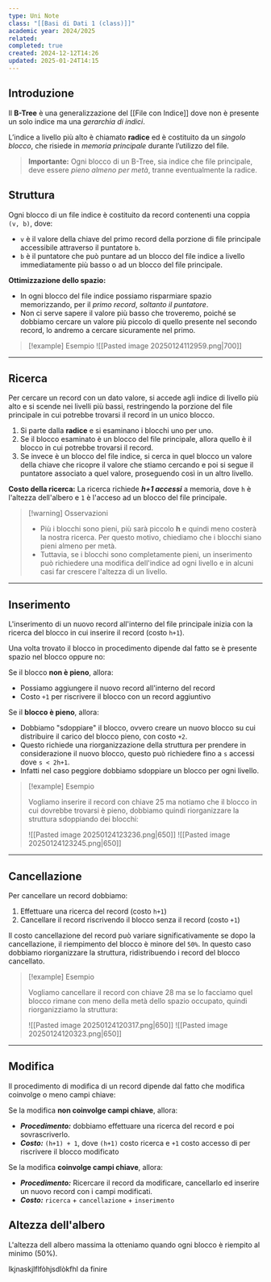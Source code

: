 ```yaml
---
type: Uni Note
class: "[[Basi di Dati 1 (class)]]"
academic year: 2024/2025
related: 
completed: true
created: 2024-12-12T14:26
updated: 2025-01-24T14:15
---
```

## Introduzione

Il **B-Tree** è una generalizzazione del [[File con Indice]] dove non è presente un solo indice ma una *gerarchia di indici*.

L’indice a livello più alto è chiamato **radice** ed è costituito da un *singolo blocco*, che risiede in *memoria principale* durante l’utilizzo del file.

>**Importante:** Ogni blocco di un B-Tree, sia indice che file principale, deve essere *pieno almeno per metà*, tranne eventualmente la radice.

## Struttura

Ogni blocco di un file indice è costituito da record contenenti una coppia `(v, b)`, dove:
- `v` è il valore della chiave del primo record della porzione di file principale accessibile attraverso il puntatore `b`.
- `b` è il puntatore che può puntare ad un blocco del file indice a livello immediatamente più basso o ad un blocco del file principale.

**Ottimizzazione dello spazio:**
- In ogni blocco del file indice possiamo risparmiare spazio memorizzando, per il *primo record*, *soltanto il puntatore*. 
- Non ci serve sapere il valore più basso che troveremo, poiché se dobbiamo cercare un valore più piccolo di quello presente nel secondo record, lo andremo a cercare sicuramente nel primo.

>[!example] Esempio
>![[Pasted image 20250124112959.png|700]]

---
## Ricerca

Per cercare un record con un dato valore, si accede agli indice di livello più alto e si scende nei livelli più bassi, restringendo la porzione del file principale in cui potrebbe trovarsi il record in un unico blocco.

1. Si parte dalla **radice** e si esaminano i blocchi uno per uno.
2. Se il blocco esaminato è un blocco del file principale, allora quello è il blocco in cui potrebbe trovarsi il record.
3. Se invece è un blocco del file indice, si cerca in quel blocco un valore della chiave che ricopre il valore che stiamo cercando e poi si segue il puntatore associato a quel valore, proseguendo così in un altro livello.

**Costo della ricerca:** La ricerca richiede ***h+1 accessi*** a memoria, dove `h` è l'altezza dell'albero e `1` è l'acceso ad un blocco del file principale.

>[!warning] Osservazioni
>
>- Più i blocchi sono pieni, più sarà piccolo **h** e quindi meno costerà la nostra ricerca. Per questo motivo, chiediamo che i blocchi siano pieni almeno per metà.
>- Tuttavia, se i blocchi sono completamente pieni, un inserimento può richiedere una modifica dell'indice ad ogni livello e in alcuni casi far crescere l'altezza di un livello.

---
## Inserimento

L'inserimento di un nuovo record all'interno del file principale inizia con la ricerca del blocco in cui inserire il record (costo `h+1`).

Una volta trovato il blocco in procedimento dipende dal fatto se è presente spazio nel blocco oppure no:

Se il blocco **non è pieno**, allora:
- Possiamo aggiungere il nuovo record all'interno del record
- Costo `+1` per riscrivere il blocco con un record aggiuntivo

Se il **blocco è pieno**, allora:
- Dobbiamo "sdoppiare" il blocco, ovvero creare un nuovo blocco su cui distribuire il carico del blocco pieno, con costo `+2`.
- Questo richiede una riorganizzazione della struttura per prendere in considerazione il nuovo blocco, questo può richiedere fino a `s` accessi dove `s < 2h+1`.
- Infatti nel caso peggiore dobbiamo sdoppiare un blocco per ogni livello.

>[!example] Esempio
>
>Vogliamo inserire il record con chiave 25 ma notiamo che il blocco in cui dovrebbe trovarsi è pieno, dobbiamo quindi riorganizzare la struttura sdoppiando dei blocchi:
>
>![[Pasted image 20250124123236.png|650]]
>![[Pasted image 20250124123245.png|650]]

---
## Cancellazione

Per cancellare un record dobbiamo:
1. Effettuare una ricerca del record (costo `h+1`)
2. Cancellare il record riscrivendo il blocco senza il record (costo `+1`)

Il costo cancellazione del record può variare significativamente se dopo la cancellazione, il riempimento del blocco è minore del `50%`. In questo caso dobbiamo riorganizzare la struttura, ridistribuendo i record del blocco cancellato.

>[!example] Esempio
>
>Vogliamo cancellare il record con chiave 28 ma se lo facciamo quel blocco rimane con meno della metà dello spazio occupato, quindi riorganizziamo la struttura:
>
>![[Pasted image 20250124120317.png|650]]
>![[Pasted image 20250124120323.png|650]]

---
## Modifica

Il procedimento di modifica di un record dipende dal fatto che modifica coinvolge o meno campi chiave:

Se la modifica **non coinvolge campi chiave**, allora:
- ***Procedimento:*** dobbiamo effettuare una ricerca del record e poi sovrascriverlo.
- ***Costo:*** `(h+1) + 1`, dove `(h+1)` costo ricerca e `+1` costo accesso di per riscrivere il blocco modificato

Se la modifica **coinvolge campi chiave**, allora:
- ***Procedimento:*** Ricercare il record da modificare, cancellarlo ed inserire un nuovo record con i campi modificati.
- ***Costo:*** `ricerca` + `cancellazione` + `inserimento`

## Altezza dell'albero

L'altezza dell albero massima la otteniamo quando ogni blocco è riempito al minimo (50%). 

lkjnaskjlflfòhjsdlòkfhl da finire 